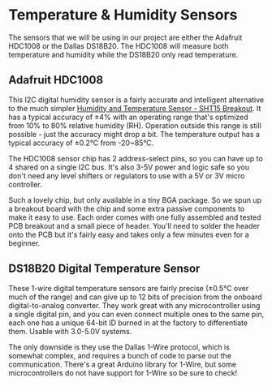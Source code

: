 <!--
title: Temperature & Humidity Sensors
summary: This document completely plagerizes Adafruit's content.
author: Adafruit.com
date Created: March 17, 2016
date Modified:{{ file.mtime }}
filename: sensors.md
-->

# Temperature & Humidity Sensors

The sensors that we will be using in our project are either the Adafruit HDC1008 or the Dallas DS18B20. The HDC1008 will measure both temperature and humidity while the DS18B20 only read temperature.

## Adafruit HDC1008 

This I2C digital humidity sensor is a fairly accurate and intelligent alternative to the much simpler [Humidity and Temperature Sensor - SHT15 Breakout](https://www.adafruit.com/products/1638). It has a typical accuracy of ±4% with an operating range that's optimized from 10% to 80% relative humidity (RH). Operation outside this range is still possible - just the accuracy might drop a bit. The temperature output has a typical accuracy of ±0.2°C from -20~85°C.

The HDC1008 sensor chip has 2 address-select pins, so you can have up to 4 shared on a single I2C bus. It's also 3-5V power and logic safe so you don't need any level shifters or regulators to use with a 5V or 3V micro controller.

Such a lovely chip, but only available in a tiny BGA package. So we spun up a breakout board with the chip and some extra passive components to make it easy to use. Each order comes with one fully assembled and tested PCB breakout and a small piece of header. You'll need to solder the header onto the PCB but it's fairly easy and takes only a few minutes even for a beginner.

## DS18B20 Digital Temperature Sensor

These 1-wire digital temperature sensors are fairly precise (±0.5°C over much of the range) and can give up to 12 bits of precision from the onboard digital-to-analog converter. They work great with any microcontroller using a single digital pin, and you can even connect multiple ones to the same pin, each one has a unique 64-bit ID burned in at the factory to differentiate them. Usable with 3.0-5.0V systems.

The only downside is they use the Dallas 1-Wire protocol, which is somewhat complex, and requires a bunch of code to parse out the communication. There's a great Arduino library for 1-Wire, but some microcontrollers do not have support for 1-Wire so be sure to check!